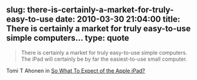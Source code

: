 slug: there-is-certainly-a-market-for-truly-easy-to-use
date: 2010-03-30 21:04:00
title: There is certainly a market for truly easy-to-use simple computers...
type: quote
---

> There is certainly a market for truly easy-to-use simple computers. The iPad will certainly be by far the easiest-to-use small computer.

Tomi T Ahonen in [So What To Expect of the Apple iPad?](http://communities-dominate.blogs.com/brands/2010/03/so-what-to-expect-of-the-apple-ipad-a-fish-or-a-bird.html)
